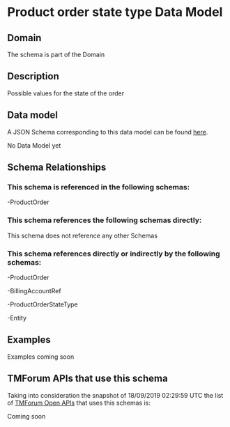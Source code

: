 # Product order state type Data Model

## Domain

The  schema is part of the  Domain

## Description

Possible values for the state of the order

## Data model

A JSON Schema corresponding to this data model can be found
[here](https://github.com/tmforum-rand/schemas/blob/master/Customer/ProductOrderStateType.schema.json).

No Data Model yet

## Schema Relationships

### This schema is referenced in the following schemas:

-ProductOrder

### This schema references the following schemas directly:

This schema does not reference any other Schemas

### This schema references directly or indirectly by the following schemas:

-ProductOrder

-BillingAccountRef

-ProductOrderStateType

-Entity



## Examples

Examples coming soon

## TMForum APIs that use this schema

Taking into consideration the snapshot of 18/09/2019 02:29:59 UTC the list of [TMForum Open APIs](https://www.tmforum.org/open-apis/) that uses this schemas is:

Coming soon